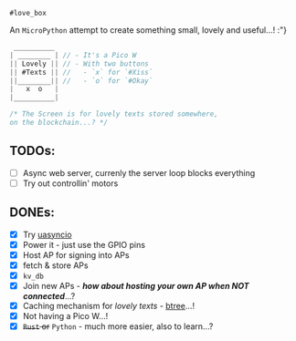 `#love_box`

An `MicroPython` attempt to create something small, lovely and useful...! :"}  

```js
 __________
| ________ | // - It's a Pico W
|| Lovely || // - With two buttons
|| #Texts || //   - `x` for `#Xiss`
||________|| //   - `o` for `#Okay`
|   x  o   |
|__________|

/* The Screen is for lovely texts stored somewhere,  
on the blockchain...? */
```

## TODOs:
- [ ] Async web server, currenly the server loop blocks everything
- [ ] Try out controllin' motors

## DONEs:
- [x] Try [uasyncio](https://docs.micropython.org/en/v1.19.1/library/uasyncio.html?highlight=uasyncio)
- [x] Power it - just use the GPIO pins
- [x] Host AP for signing into APs
- [x] fetch & store APs
- [x] `kv_db`
- [x] Join new APs - ___how about hosting your own AP when NOT connected___...?
- [x] Caching mechanism for *lovely texts* - [btree](https://docs.micropython.org/en/latest/library/btree.html)...!
- [x] Not having a Pico W...!
- [x] ~~`Rust` or~~ `Python` - much more easier, also to learn...?
